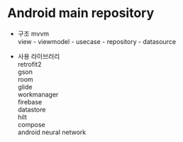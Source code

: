 # Android main repository

* 구조
mvvm   
view - viewmodel - usecase - repository - datasource

* 사용 라이브러리   
    retrofit2   
    gson   
    room   
    glide   
    workmanager   
    firebase   
    datastore   
    hilt   
    compose   
    android neural network
